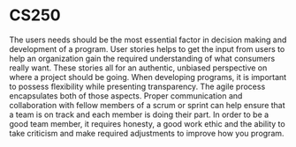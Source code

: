 # CS250

The users needs should be the most essential factor in decision making and development of a program.
User stories helps to get the input from users to help an organization gain the required understanding of what consumers really want.
These stories all for an authentic, unbiased perspective on where a project should be going. When developing programs, it is important to possess flexibility while presenting transparency.
The agile process encapsulates both of those aspects. Proper communication and collaboration with fellow members of a scrum or sprint can help ensure that a team is on track and each member is doing their part.
In order to be a good team member, it requires honesty, a good work ethic and the ability to take criticism and make required adjustments to improve how you program. 
